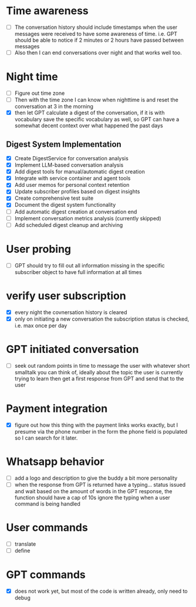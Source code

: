 
# Time awareness

- [ ] The conversation history should include timestamps when the user messages were received to have some awareness of time. i.e. GPT should be able to notice if 2 minutes or 2 hours have passed between messages
- [ ] Also then I can end conversations over night and that works well too.

# Night time

- [ ] Figure out time zone
- [ ] Then with the time zone I can know when nighttime is and reset the conversation at 3 in the morning
- [x] then let GPT calculate a digest of the conversation, if it is with vocabulary save the specific vocabulary as well, so GPT can have a somewhat decent context over what happened the past days

## Digest System Implementation

- [x] Create DigestService for conversation analysis
- [x] Implement LLM-based conversation analysis
- [x] Add digest tools for manual/automatic digest creation
- [x] Integrate with service container and agent tools
- [x] Add user memos for personal context retention
- [x] Update subscriber profiles based on digest insights
- [x] Create comprehensive test suite
- [x] Document the digest system functionality
- [ ] Add automatic digest creation at conversation end
- [ ] Implement conversation metrics analysis (currently skipped)
- [ ] Add scheduled digest cleanup and archiving

# User probing

- [ ] GPT should try to fill out all information missing in the specific subscriber object to have full information at all times

# verify user subscription

- [x] every night the covnersation history is cleared
- [x] only on initiating a new conversation the subscription status is checked, i.e. max once per day

# GPT initiated conversation

- [ ] seek out random points in time to message the user with whatever short smalltalk you can think of, ideally about the topic the user is currently trying to learn then get a first response from GPT and send that to the user

# Payment integration

- [x] figure out how this thing with the payment links works exactly, but I presume via the phone number in the form the phone field is populated so I can search for it later.

# Whatsapp behavior

- [ ] add a logo and description to give the buddy a bit more personality
- [ ] when the response from GPT is returned have a typing... status issued and wait based on the amount of words in the GPT response, the function should have a cap of 10s
ignore the typing when a user command is being handled

# User commands

- [ ] translate
- [ ] define

# GPT commands

- [x] does not work yet, but most of the code is written already, only need to debug



